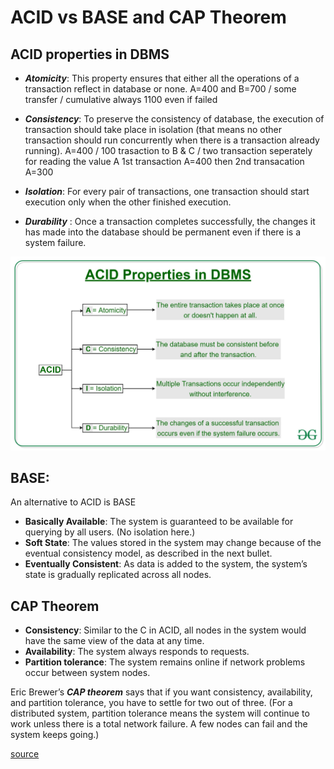 # ACID vs BASE and CAP Theorem

## ACID properties in DBMS

* _**Atomicity**_: This property ensures that either all the operations of a transaction reflect in database or none. A=400 and B=700 / some transfer / cumulative always 1100 even if failed
* _**Consistency**_: To preserve the consistency of database, the execution of transaction should take place in isolation \(that means no other transaction should run concurrently when there is a transaction already running\). A=400 / 100 trasaction to B & C / two transaction seperately for reading the value A 1st transaction A=400 then 2nd transacation A=300

* _**Isolation**_: For every pair of transactions, one transaction should start execution only when the other finished execution.

* _**Durability**_ : Once a transaction completes successfully, the changes it has made into the database should be permanent even if there is a system failure.

![ACID Properties](./ACID-Properties.jpg)

## BASE:

An alternative to ACID is BASE

* **Basically Available**: The system is guaranteed to be available for querying by all users. \(No isolation here.\)
* **Soft State**: The values stored in the system may change because of the eventual consistency model, as described in the next bullet.
* **Eventually Consistent**: As data is added to the system, the system’s state is gradually replicated across all nodes.

## CAP Theorem

* **Consistency**: Similar to the C in ACID, all nodes in the system would have the same view of the data at any time.
* **Availability**: The system always responds to requests.
* **Partition tolerance**: The system remains online if network problems occur between system nodes.

Eric Brewer’s _**CAP theorem**_ says that if you want consistency, availability, and partition tolerance, you have to settle for two out of three. \(For a distributed system, partition tolerance means the system will continue to work unless there is a total network failure. A few nodes can fail and the system keeps going.\)

[source](https://www.geeksforgeeks.org/the-cap-theorem-in-dbms/)

